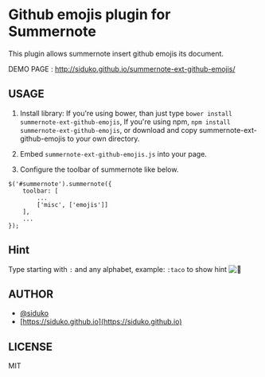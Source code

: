 Github emojis plugin for Summernote
===========================

This plugin allows summernote insert github emojis its document.

DEMO PAGE : <http://siduko.github.io/summernote-ext-github-emojis/>


USAGE
-----

 1. Install library:
    If you're using bower, than just type `bower install summernote-ext-github-emojis`,
    If you're using npm, `npm install summernote-ext-github-emojis`,
    or download and copy summernote-ext-github-emojis to your own directory.

 2. Embed `summernote-ext-github-emojis.js` into your page.

 3. Configure the toolbar of summernote like below.

```
$('#summernote').summernote({
    toolbar: [
        ...
        ['misc', ['emojis']]
    ],
    ...
});
```

Hint
-------
  Type starting with `:` and any alphabet, example: `:taco` to show hint ![:taco:](https://assets-cdn.github.com/images/icons/emoji/unicode/1f32e.png?v7)


AUTHOR
------
- [@siduko](https://github.com/siduko/)
- [https://siduko.github.io](https://siduko.github.io)


LICENSE
-------
MIT

